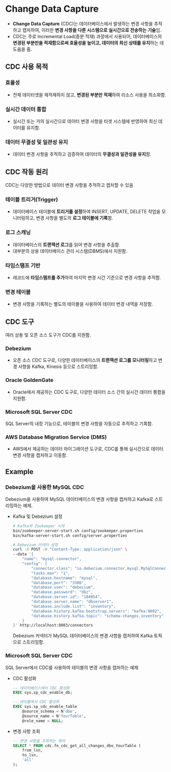 # Change Data Capture

* **Change Data Capture** (CDC)는 데이터베이스에서 발생하는 변경 사항을 추적하고 캡처하여, 이러한 **변경 사항을 다른 시스템으로 실시간으로 전송하는 기술**임.  
* CDC는 주로 Incremental Load(증분 적재) 과정에서 사용되어, 데이터베이스의 **변경된 부분만을 적재함으로써 효율성을 높이고, 데이터의 최신 상태를 유지**하는 데 도움을 줌.

## CDC 사용 목적

### 효율성

* 전체 데이터셋을 재적재하지 않고, **변경된 부분만 적재**하여 리소스 사용을 최소화함.

### 실시간 데이터 통합

* 실시간 또는 거의 실시간으로 데이터 변경 사항을 타겟 시스템에 반영하여 최신 데이터를 유지함.

### 데이터 무결성 및 일관성 유지

* 데이터 변경 사항을 추적하고 검증하여 데이터의 **무결성과 일관성을 유지**함.

## CDC 작동 원리

CDC는 다양한 방법으로 데이터 변경 사항을 추적하고 캡처할 수 있음

### 테이블 트리거(Trigger)

* 데이터베이스 테이블에 **트리거를 설정**하여 INSERT, UPDATE, DELETE 작업을 모니터링하고, 변경 사항을 별도의 **로그 테이블에 기록**함.

### 로그 스캐닝

* 데이터베이스의 **트랜잭션 로그**를 읽어 변경 사항을 추출함.
* 대부분의 상용 데이터베이스 관리 시스템(DBMS)에서 지원함.

### 타임스탬프 기반

* 레코드에 **타임스탬프를 추가**하여 마지막 변경 시간 기준으로 변경 사항을 추적함.

### 변경 테이블

* 변경 사항을 기록하는 별도의 테이블을 사용하여 데이터 변경 내역을 저장함.

## CDC 도구
여러 상용 및 오픈 소스 도구가 CDC를 지원함.

### Debezium
* 오픈 소스 CDC 도구로, 다양한 데이터베이스의 **트랜잭션 로그를 모니터링**하고 변경 사항을 Kafka, Kinesis 등으로 스트리밍함.

### Oracle GoldenGate
* Oracle에서 제공하는 CDC 도구로, 다양한 데이터 소스 간의 실시간 데이터 통합을 지원함.

### Microsoft SQL Server CDC
SQL Server의 내장 기능으로, 테이블의 변경 사항을 자동으로 추적하고 기록함.

### AWS Database Migration Service (DMS)
* AWS에서 제공하는 데이터 마이그레이션 도구로, CDC를 통해 실시간으로 데이터 변경 사항을 캡처하고 이동함.

## Example

### Debezium을 사용한 MySQL CDC

Debezium을 사용하여 MySQL 데이터베이스의 변경 사항을 캡처하고 Kafka로 스트리밍하는 예제.

* Kafka 및 Debezium 설정
    ``` bash
    # Kafka와 Zookeeper 시작
    bin/zookeeper-server-start.sh config/zookeeper.properties
    bin/kafka-server-start.sh config/server.properties

    # Debezium 커넥터 설정
    curl -X POST -H "Content-Type: application/json" \
    --data '{
        "name": "mysql-connector",
        "config": {
            "connector.class": "io.debezium.connector.mysql.MySqlConnector",
            "tasks.max": "1",
            "database.hostname": "mysql",
            "database.port": "3306",
            "database.user": "debezium",
            "database.password": "dbz",
            "database.server.id": "184054",
            "database.server.name": "dbserver1",
            "database.include.list": "inventory",
            "database.history.kafka.bootstrap.servers": "kafka:9092",
            "database.history.kafka.topic": "schema-changes.inventory"
        }
    }' http://localhost:8083/connectors
    ```
    Debezium 커넥터가 MySQL 데이터베이스의 변경 사항을 캡처하여 Kafka 토픽으로 스트리밍함.

### Microsoft SQL Server CDC

SQL Server에서 CDC를 사용하여 테이블의 변경 사항을 캡처하는 예제

* CDC 활성화
    ``` sql
    -- 데이터베이스에서 CDC 활성화
    EXEC sys.sp_cdc_enable_db;

    -- 테이블에서 CDC 활성화
    EXEC sys.sp_cdc_enable_table
        @source_schema = N'dbo',
        @source_name = N'YourTable',
        @role_name = NULL;
    ```

* 변경 사항 조회
    ``` sql
    -- 변경 사항을 조회하는 쿼리
    SELECT * FROM cdc.fn_cdc_get_all_changes_dbo_YourTable (
        from_lsn, 
        to_lsn, 
        'all'
    );
    ```